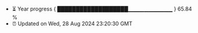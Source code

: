 - ⏳ Year progress { ███████████████████▁▁▁▁▁▁▁▁▁▁▁ } 65.84 %
- ⏰ Updated on Wed, 28 Aug 2024 23:20:30 GMT

